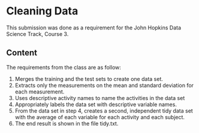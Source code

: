 # Cleaning Data 
This submission was done as a requirement for the John Hopkins Data Science Track, Course 3.  

## Content
The requirements from the class are as follow:
1. Merges the training and the test sets to create one data set.
1. Extracts only the measurements on the mean and standard deviation for each measurement.
1. Uses descriptive activity names to name the activities in the data set
1. Appropriately labels the data set with descriptive variable names.
1. From the data set in step 4, creates a second, independent tidy data set with the average of each variable for each activity and each subject.
1. The end result is shown in the file tidy.txt.
